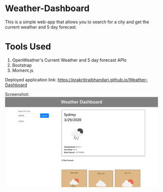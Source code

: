 # Weather-Dashboard

This is a simple web-app that allows you to search for a city and get the current weather and 5 day forecast.

# Tools Used

1. OpenWeather's Current Weather and 5 day forecast APIs
2. Bootstrap
3. Moment.js

Deployed application link: https://prakritirajbhandari.github.io/Weather-Dashboard

Screenshot:
![](./images/image.png)
